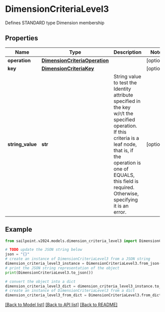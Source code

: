 # DimensionCriteriaLevel3

Defines STANDARD type Dimension membership

## Properties

Name | Type | Description | Notes
------------ | ------------- | ------------- | -------------
**operation** | [**DimensionCriteriaOperation**](DimensionCriteriaOperation.md) |  | [optional] 
**key** | [**DimensionCriteriaKey**](DimensionCriteriaKey.md) |  | [optional] 
**string_value** | **str** | String value to test the Identity attribute specified in the key w/r/t the specified operation. If this criteria is a leaf node, that is, if the operation is one of EQUALS, this field is required. Otherwise, specifying it is an error. | [optional] 

## Example

```python
from sailpoint.v2024.models.dimension_criteria_level3 import DimensionCriteriaLevel3

# TODO update the JSON string below
json = "{}"
# create an instance of DimensionCriteriaLevel3 from a JSON string
dimension_criteria_level3_instance = DimensionCriteriaLevel3.from_json(json)
# print the JSON string representation of the object
print(DimensionCriteriaLevel3.to_json())

# convert the object into a dict
dimension_criteria_level3_dict = dimension_criteria_level3_instance.to_dict()
# create an instance of DimensionCriteriaLevel3 from a dict
dimension_criteria_level3_from_dict = DimensionCriteriaLevel3.from_dict(dimension_criteria_level3_dict)
```
[[Back to Model list]](../README.md#documentation-for-models) [[Back to API list]](../README.md#documentation-for-api-endpoints) [[Back to README]](../README.md)


